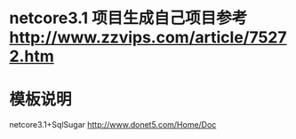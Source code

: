 # netcore3.1 项目生成自己项目参考 http://www.zzvips.com/article/75272.htm

# 模板说明
netcore3.1+SqlSugar http://www.donet5.com/Home/Doc


